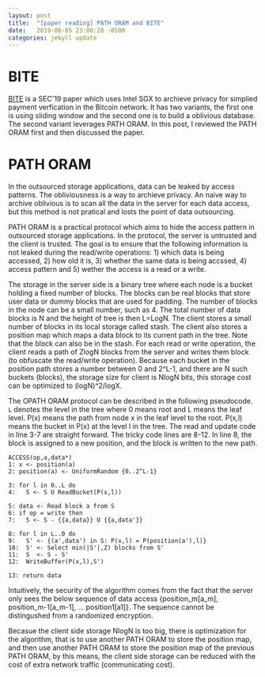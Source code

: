```yaml
---
layout: post
title:  "[paper reading] PATH ORAM and BITE"
date:   2019-06-05 23:00:28 -0500
categories: jekyll update
---
```

# BITE

[BITE](https://www.usenix.org/system/files/sec19fall_matetic_prepub.pdf) is a SEC'19 paper which uses Intel SGX to archieve privacy for simplied payment verfication in the Bitcoin network. It has two variants, the first one is using sliding window and the second one is to build a oblivious database. The second variant leverages PATH ORAM. In this post, I reviewed the PATH ORAM first and then discussed the paper.


# PATH ORAM

In the outsourced storage applications, data can be leaked by access patterns. The obliviousness is a way to archieve privacy. An naive way to archive oblivious is to scan all the data in the server for each data access, but this method is not pratical and losts the point of data outsourcing.

PATH ORAM is a practical protocol which aims to hide the access pattern in outsourced storage applications. In the protocol, the server is untrusted and the client is trusted. The goal is to ensure that the following information is not leaked during the read/write operations: 1) which data is being accessed, 2) how old it is, 3) whether the same data is being accssed, 4) access pattern and 5) wether the access is a read or a write. 

The storage in the server side is a binary tree where each node is a bucket holding a fixed number of blocks. The blocks can be real blocks that store user data or dummy blocks that are used for padding. The number of blocks in the node can be a small number, such as 4. The total number of data blocks is N and the height of tree is then L=LogN. The client stores a small number of blocks in its local storage called stash. The client also stores a position map which maps a data block to its current path in the tree. Note that the block can also be in the stash. For each read or write operation, the client reads a path of ZlogN blocks from the server and writes them block (to obfuscate the read/write operation). Because each bucket in the position path stores a number between 0 and 2^L-1, and there are N such buckets (blocks), the storage size for client is NlogN bits, this storage cost can be optimized to (logN)^2/logX.  

The OPATH ORAM protocol can be described in the following pseudocode. `L` denotes the level in the tree where 0 means root and L means the leaf level. P(x) means the path from node x in the leaf level to the root. P(x,l) means the bucket in P(x) at the level l in the tree. The read and update code in line 3-7 are straight forward. The tricky code lines are 8-12. In line 8, the block is assigned to a new position, and the block is written to the new path.  

```
ACCESS(op,a,data*)
1: x <- position(a)
2: position(a) <- UniformRandom {0..2^L-1}

3: for l in 0..L do
4:   S <- S U ReadBucket(P(x,l))

5: data <- Read block a from S
6: if op = write then
7:   S <- S - {{a,data}} U {{a,data'}}

8: for l in L..0 do
9:   S' <- {(a',data') in S: P(x,l) = P(position(a'),l)}
10:  S' <- Select min(|S'|,Z) blocks from S'
11:  S  <- S - S'
12:  WriteBuffer(P(x,l),S')

13: return data
```

Intuitively, the security of the algorithm comes from the fact that the server only sees the below sequence of data access {position_m[a_m], position_m-1[a_m-1], ... position1[a1]}. The sequence cannot be distingushed from a randomized encryption. 

Becasue the client side storage NlogN is too big, there is optimization for the algorithm, that is to use another PATH ORAM to store the position map, and then use another PATH ORAM to store the position map of the previous PATH ORAM, by this means, the client side storage can be reduced with the cost of extra network traffic (communicating cost).
